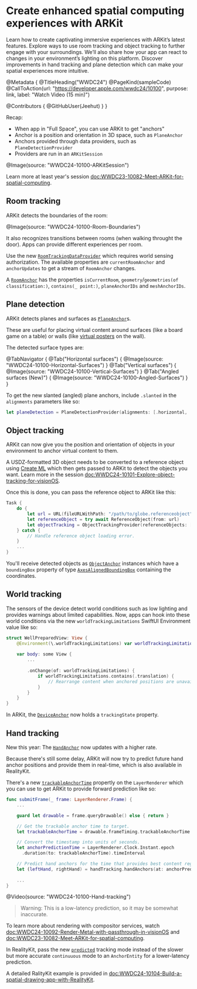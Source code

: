 # Create enhanced spatial computing experiences with ARKit

Learn how to create captivating immersive experiences with ARKit’s latest features. Explore ways to use room tracking and object tracking to further engage with your surroundings. We’ll also share how your app can react to changes in your environment’s lighting on this platform. Discover improvements in hand tracking and plane detection which can make your spatial experiences more intuitive.

@Metadata {
   @TitleHeading("WWDC24")
   @PageKind(sampleCode)
   @CallToAction(url: "https://developer.apple.com/wwdc24/10100", purpose: link, label: "Watch Video (15 min)")

   @Contributors {
      @GitHubUser(Jeehut)
   }
}

Recap:

- When app in "Full Space", you can use ARKit to get "anchors"
- Anchor is a position and orientation in 3D space, such as `PlaneAnchor`
- Anchors provided through data providers, such as `PlaneDetectionProvider`
- Providers are run in an `ARKitSession`

@Image(source: "WWDC24-10100-ARKitSession")

Learn more at least year's session <doc:WWDC23-10082-Meet-ARKit-for-spatial-computing>.

## Room tracking

ARKit detects the boundaries of the room:

@Image(source: "WWDC24-10100-Room-Boundaries")

It also recognizes transitions between rooms (when walking throught the door). Apps can provide different experiences per room.

Use the new [`RoomTrackingDataProvider`](https://developer.apple.com/documentation/arkit/roomtrackingprovider) which requires world sensing authorization. The available properties are `currentRoomAnchor` and `anchorUpdates` to get a stream of `RoomAnchor` changes.

A [`RoomAnchor`](https://developer.apple.com/documentation/arkit/roomanchor) has the properties `isCurrentRoom`, `geometry`/`geometries(of classification:)`, `contains(_ point:)`, `planeAnchorIDs` and `meshAnchorIDs`.

## Plane detection

ARKit detects planes and surfaces as [`PlaneAnchor`](https://developer.apple.com/documentation/arkit/planeanchor)s. 

These are useful for placing virtual content around surfaces (like a board game on a table) or walls (like [virtual posters](https://apps.apple.com/us/app/posters-discover-movies-home/id6478062053) on the wall).

The detected surface types are:

@TabNavigator {
   @Tab("Horizontal surfaces") {
      @Image(source: "WWDC24-10100-Horizontal-Surfaces")
   }
   @Tab("Vertical surfaces") {
      @Image(source: "WWDC24-10100-Vertical-Surfaces")
   }
   @Tab("Angled surfaces (New)") {
      @Image(source: "WWDC24-10100-Angled-Surfaces")
   }
}

To get the new slanted (angled) plane anchors, include `.slanted` in the `alignments` parameters like so:

```swift
let planeDetection = PlaneDetectionProvider(alignments: [.horizontal, .vertical, .slanted])
```

## Object tracking

ARKit can now give you the position and orientation of objects in your environment to anchor virtual content to them. 

A USDZ-formatted 3D object needs to be converted to a reference object using [Create ML](https://developer.apple.com/machine-learning/create-ml/) which then gets passed to ARKit to detect the objects you want. Learn more in the session <doc:WWDC24-10101-Explore-object-tracking-for-visionOS>.

Once this is done, you can pass the reference object to ARKit like this:

```swift
Task {
    do {
        let url = URL(fileURLWithPath: "/path/to/globe.referenceobject")
        let referenceObject = try await ReferenceObject(from: url)
        let objectTracking = ObjectTrackingProvider(referenceObjects: [referenceObject])
    } catch {
        // Handle reference object loading error.
    }
    ...
}
```

You'll receive detected objects as [`ObjectAnchor`](https://developer.apple.com/documentation/arkit/objectanchor) instances which have a `boundingBox` property of type [`AxesAlignedBoundingBox`](https://developer.apple.com/documentation/arkit/objectanchor/axisalignedboundingbox) containing the coordinates. 

## World tracking

The sensors of the device detect world conditions such as low lighting and provides warnings about limited capabilities. Now, apps can hook into these world conditions via the new `worldTrackingLimitations` SwiftUI Environment value like so:

```swift
struct WellPreparedView: View {
    @Environment(\.worldTrackingLimitations) var worldTrackingLimitations
    
    var body: some View {
        ...
 
        .onChange(of: worldTrackingLimitations) {
            if worldTrackingLimitations.contains(.translation) {
                // Rearrange content when anchored positions are unavailable.
            }
        }
    }
}
```

In ARKit, the [`DeviceAnchor`](https://developer.apple.com/documentation/arkit/deviceanchor) now holds a `trackingState` property.

## Hand tracking

New this year: The [`HandAnchor`](https://developer.apple.com/documentation/arkit/handanchor) now updates with a higher rate.

Because there's still some delay, ARKit will now try to predict future hand anchor positions and provide them in real-time, which is also available in RealityKit.

There's a new [`trackableAnchorTime`](https://developer.apple.com/documentation/compositorservices/layerrenderer/frame/timing/4439315-trackableanchortime) propertly on the `LayerRenderer` which you can use to get ARKit to provide forward prediction like so:

```swift
func submitFrame(_ frame: LayerRenderer.Frame) {
    ...

    guard let drawable = frame.queryDrawable() else { return }

    // Get the trackable anchor time to target.
    let trackableAnchorTime = drawable.frameTiming.trackableAnchorTime

    // Convert the timestamp into units of seconds.
    let anchorPredictionTime = LayerRenderer.Clock.Instant.epoch
      .duration(to: trackableAnchorTime).timeInterval  

    // Predict hand anchors for the time that provides best content registration.
    let (leftHand, rightHand) = handTracking.handAnchors(at: anchorPredictionTime)
    
    ...
}
```

@Video(source: "WWDC24-10100-Hand-tracking")

> Warning: This is a low-latency prediction, so it may be somewhat inaccurate.

To learn more about rendering with compositor services, watch <doc:WWDC24-10092-Render-Metal-with-passthrough-in-visionOS> and <doc:WWDC23-10082-Meet-ARKit-for-spatial-computing>.

In RealityKit, pass the new [`predicted`](https://developer.apple.com/documentation/realitykit/anchoringcomponent/trackingmode-swift.struct/predicted) tracking mode instead of the slower but more accurate `continuuous` mode to an `AnchorEntity` for a lower-latency prediction.

A detailed RalityKit example is provided in <doc:WWDC24-10104-Build-a-spatial-drawing-app-with-RealityKit>.
